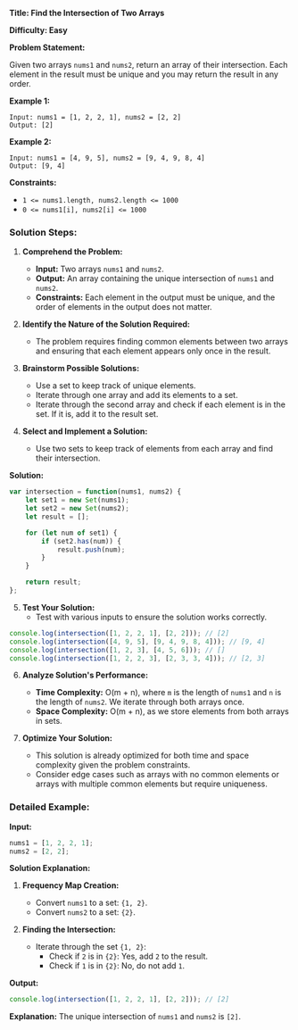 **Title: Find the Intersection of Two Arrays**

**Difficulty: Easy**

**Problem Statement:**

Given two arrays `nums1` and `nums2`, return an array of their intersection. Each element in the result must be unique and you may return the result in any order.

**Example 1:**

```
Input: nums1 = [1, 2, 2, 1], nums2 = [2, 2]
Output: [2]
```

**Example 2:**

```
Input: nums1 = [4, 9, 5], nums2 = [9, 4, 9, 8, 4]
Output: [9, 4]
```

**Constraints:**

- `1 <= nums1.length, nums2.length <= 1000`
- `0 <= nums1[i], nums2[i] <= 1000`

### Solution Steps:

1. **Comprehend the Problem:**
   - **Input:** Two arrays `nums1` and `nums2`.
   - **Output:** An array containing the unique intersection of `nums1` and `nums2`.
   - **Constraints:** Each element in the output must be unique, and the order of elements in the output does not matter.

2. **Identify the Nature of the Solution Required:**
   - The problem requires finding common elements between two arrays and ensuring that each element appears only once in the result.

3. **Brainstorm Possible Solutions:**
   - Use a set to keep track of unique elements.
   - Iterate through one array and add its elements to a set.
   - Iterate through the second array and check if each element is in the set. If it is, add it to the result set.

4. **Select and Implement a Solution:**
   - Use two sets to keep track of elements from each array and find their intersection.

**Solution:**

```javascript
var intersection = function(nums1, nums2) {
    let set1 = new Set(nums1);
    let set2 = new Set(nums2);
    let result = [];

    for (let num of set1) {
        if (set2.has(num)) {
            result.push(num);
        }
    }

    return result;
};
```

5. **Test Your Solution:**
   - Test with various inputs to ensure the solution works correctly.

```javascript
console.log(intersection([1, 2, 2, 1], [2, 2])); // [2]
console.log(intersection([4, 9, 5], [9, 4, 9, 8, 4])); // [9, 4]
console.log(intersection([1, 2, 3], [4, 5, 6])); // []
console.log(intersection([1, 2, 2, 3], [2, 3, 3, 4])); // [2, 3]
```

6. **Analyze Solution's Performance:**
   - **Time Complexity:** O(m + n), where `m` is the length of `nums1` and `n` is the length of `nums2`. We iterate through both arrays once.
   - **Space Complexity:** O(m + n), as we store elements from both arrays in sets.

7. **Optimize Your Solution:**
   - This solution is already optimized for both time and space complexity given the problem constraints.
   - Consider edge cases such as arrays with no common elements or arrays with multiple common elements but require uniqueness.

### Detailed Example:

**Input:**

```javascript
nums1 = [1, 2, 2, 1];
nums2 = [2, 2];
```

**Solution Explanation:**

1. **Frequency Map Creation:**

   - Convert `nums1` to a set: `{1, 2}`.
   - Convert `nums2` to a set: `{2}`.

2. **Finding the Intersection:**

   - Iterate through the set `{1, 2}`:
     - Check if `2` is in `{2}`: Yes, add `2` to the result.
     - Check if `1` is in `{2}`: No, do not add `1`.

**Output:**

```javascript
console.log(intersection([1, 2, 2, 1], [2, 2])); // [2]
```

**Explanation:** The unique intersection of `nums1` and `nums2` is `[2]`.

